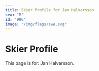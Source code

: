 ```yaml
---
title: Skier Profile for Jan Halvarsson
sex: "M"
id: "996"
image: "/img/flags/swe.svg" 
---
```


# Skier Profile

This page is for: Jan Halvarsson.
    